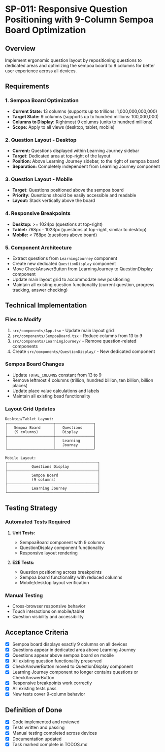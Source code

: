 # SP-011: Responsive Question Positioning with 9-Column Sempoa Board Optimization

## Overview
Implement ergonomic question layout by repositioning questions to dedicated areas and optimizing the sempoa board to 9 columns for better user experience across all devices.

## Requirements

### 1. Sempoa Board Optimization
- **Current State:** 13 columns (supports up to trillions: 1,000,000,000,000)
- **Target State:** 9 columns (supports up to hundred millions: 100,000,000)
- **Columns to Display:** Rightmost 9 columns (units to hundred millions)
- **Scope:** Apply to all views (desktop, tablet, mobile)

### 2. Question Layout - Desktop
- **Current:** Questions displayed within Learning Journey sidebar
- **Target:** Dedicated area at top-right of the layout
- **Position:** Above Learning Journey sidebar, to the right of sempoa board
- **Separation:** Completely independent from Learning Journey component

### 3. Question Layout - Mobile
- **Target:** Questions positioned above the sempoa board
- **Priority:** Questions should be easily accessible and readable
- **Layout:** Stack vertically above the board

### 4. Responsive Breakpoints
- **Desktop:** >= 1024px (questions at top-right)
- **Tablet:** 768px - 1023px (questions at top-right, similar to desktop)
- **Mobile:** < 768px (questions above board)

### 5. Component Architecture
- Extract questions from `LearningJourney` component
- Create new dedicated `QuestionDisplay` component
- Move CheckAnswerButton from LearningJourney to QuestionDisplay component
- Update main layout grid to accommodate new positioning
- Maintain all existing question functionality (current question, progress tracking, answer checking)

## Technical Implementation

### Files to Modify
1. `src/components/App.tsx` - Update main layout grid
2. `src/components/SempoaBoard.tsx` - Reduce columns from 13 to 9
3. `src/components/LearningJourney/` - Remove question-related components
4. Create `src/components/QuestionDisplay/` - New dedicated component

### Sempoa Board Changes
- Update `TOTAL_COLUMNS` constant from 13 to 9
- Remove leftmost 4 columns (trillion, hundred billion, ten billion, billion places)
- Update place value calculations and labels
- Maintain all existing bead functionality

### Layout Grid Updates
```
Desktop/Tablet Layout:
┌─────────────────────┬─────────────────┐
│   Sempoa Board      │   Questions     │
│   (9 columns)       │   Display       │
├─────────────────────┼─────────────────┤
│                     │   Learning      │
│                     │   Journey       │
└─────────────────────┴─────────────────┘

Mobile Layout:
┌─────────────────────────────────────────┐
│           Questions Display             │
├─────────────────────────────────────────┤
│           Sempoa Board                  │
│           (9 columns)                   │
├─────────────────────────────────────────┤
│           Learning Journey              │
└─────────────────────────────────────────┘
```

## Testing Strategy

### Automated Tests Required
1. **Unit Tests:**
   - SempoaBoard component with 9 columns
   - QuestionDisplay component functionality
   - Responsive layout rendering

2. **E2E Tests:**
   - Question positioning across breakpoints
   - Sempoa board functionality with reduced columns
   - Mobile/desktop layout verification

### Manual Testing
- Cross-browser responsive behavior
- Touch interactions on mobile/tablet
- Question visibility and accessibility

## Acceptance Criteria
- [x] Sempoa board displays exactly 9 columns on all devices
- [x] Questions appear in dedicated area above Learning Journey
- [x] Questions appear above sempoa board on mobile
- [x] All existing question functionality preserved
- [x] CheckAnswerButton moved to QuestionDisplay component
- [x] Learning Journey component no longer contains questions or CheckAnswerButton
- [x] Responsive breakpoints work correctly
- [x] All existing tests pass
- [x] New tests cover 9-column behavior

## Definition of Done
- [x] Code implemented and reviewed
- [x] Tests written and passing
- [x] Manual testing completed across devices
- [x] Documentation updated
- [x] Task marked complete in TODOS.md